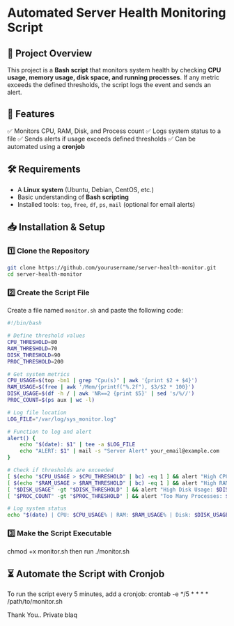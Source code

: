 # Automated Server Health Monitoring Script

## 📌 Project Overview
This project is a **Bash script** that monitors system health by checking **CPU usage, memory usage, disk space, and running processes**. If any metric exceeds the defined thresholds, the script logs the event and sends an alert.

## 🚀 Features
✅ Monitors CPU, RAM, Disk, and Process count
✅ Logs system status to a file
✅ Sends alerts if usage exceeds defined thresholds
✅ Can be automated using a **cronjob**

## 🛠 Requirements
- A **Linux system** (Ubuntu, Debian, CentOS, etc.)
- Basic understanding of **Bash scripting**
- Installed tools: `top`, `free`, `df`, `ps`, `mail` (optional for email alerts)

## 📥 Installation & Setup

### 1️⃣ Clone the Repository
```bash
git clone https://github.com/yourusername/server-health-monitor.git
cd server-health-monitor
```

### 2️⃣ Create the Script File
Create a file named `monitor.sh` and paste the following code:

```bash
#!/bin/bash

# Define threshold values
CPU_THRESHOLD=80
RAM_THRESHOLD=70
DISK_THRESHOLD=90
PROC_THRESHOLD=200

# Get system metrics
CPU_USAGE=$(top -bn1 | grep "Cpu(s)" | awk '{print $2 + $4}')
RAM_USAGE=$(free | awk '/Mem/{printf("%.2f"), $3/$2 * 100}')
DISK_USAGE=$(df -h / | awk 'NR==2 {print $5}' | sed 's/%//')
PROC_COUNT=$(ps aux | wc -l)

# Log file location
LOG_FILE="/var/log/sys_monitor.log"

# Function to log and alert
alert() {
    echo "$(date): $1" | tee -a $LOG_FILE
    echo "ALERT: $1" | mail -s "Server Alert" your_email@example.com
}

# Check if thresholds are exceeded
[ $(echo "$CPU_USAGE > $CPU_THRESHOLD" | bc) -eq 1 ] && alert "High CPU Usage: $CPU_USAGE%"
[ $(echo "$RAM_USAGE > $RAM_THRESHOLD" | bc) -eq 1 ] && alert "High RAM Usage: $RAM_USAGE%"
[ "$DISK_USAGE" -gt "$DISK_THRESHOLD" ] && alert "High Disk Usage: $DISK_USAGE%"
[ "$PROC_COUNT" -gt "$PROC_THRESHOLD" ] && alert "Too Many Processes: $PROC_COUNT"

# Log system status
echo "$(date) | CPU: $CPU_USAGE% | RAM: $RAM_USAGE% | Disk: $DISK_USAGE% | Processes: $PROC_COUNT" >> $LOG_FILE
```

### 3️⃣ Make the Script Executable
chmod +x monitor.sh
then run ./monitor.sh

## ⏳ Automate the Script with Cronjob
To run the script every 5 minutes, add a cronjob:
crontab -e
*/5 * * * * /path/to/monitor.sh

Thank You..
Private blaq



